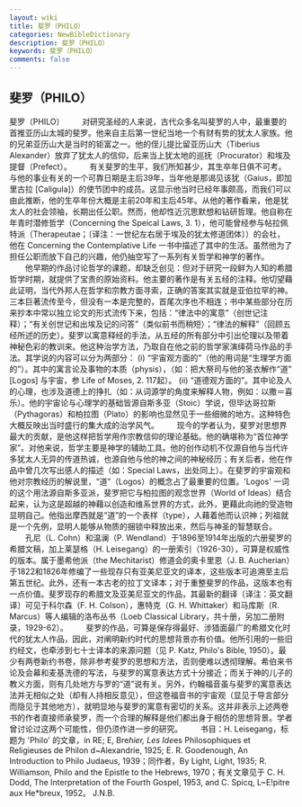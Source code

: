 ```yaml
---
layout: wiki
title: 斐罗（PHILO）
categories: NewBibleDictionary
description: 斐罗（PHILO）
keywords: 斐罗（PHILO）
comments: false
---
```


## 斐罗（PHILO）



斐罗（PHILO）
　　对研究圣经的人来说，古代众多名叫斐罗的人中，最重要的首推亚历山太城的斐罗。他来自主后第一世纪当地一个有财有势的犹太人家族。他的兄弟亚历山大是当时的钜富之一。他的侄儿提比留亚历山大（Tiberius Alexander）放弃了犹太人的信仰，后来当上犹太地的巡抚（Procurator）和埃及提督（Prefect）。
　　有关斐罗的生平，我们所知甚少，其生卒年日俱不可考。与他的事业有关的一个可靠日期是主后39年，当年他是那谒见该犹（Gaius，即加里古拉 [Caligula]）的使节团中的成员。这显示他当时已经年事颇高，而我们可以由此推断，他的生卒年份大概是主前20年和主后45年。从他的著作看来，他是犹太人的社会领袖，长期出任公职。然而，他却性近沉思默想和钻研哲理。他自称在年青时潜修哲学（Concerning the Speical Laws, 3. 1），他可能曾经参与帖拉佩特派（Therapeutae；〔译注：一世纪左右居于埃及的犹太修道团体〕）的会社，他在 Concerning the Contemplative Life 一书中描述了其中的生活。虽然他为了担任公职而放下自己的兴趣，他仍抽空写了一系列有关哲学和神学的著作。
　　他早期的作品讨论哲学的课题，却缺乏创见：但对于研究一段鲜为人知的希腊哲学时期，就提供了宝贵的原始资料。他主要的著作是有关五经的注释。他切望藉此证明，当代外邦人在哲学和宗教方面寻索，正确的答案其实就是亚伯拉罕的神。三本巨著流传至今，但没有一本是完整的，首尾次序也不相连；书中某些部分在历来抄本中常以独立论文的形式流传下来，包括：“律法中的寓意”（创世记注释）；“有关创世记和出埃及记的问答”（类似前书而稍短）；“律法的解释”（回顾五经所述的历史）。斐罗以寓意释经的手法，从五经的所有部分中引出伦理以及带着神秘色彩的教训来。他这种治学方法，乃取自在他之前的哲学家演绎荷马作品的手法。其学说的内容可以分为两部分： (i) “宇宙观方面的”（他的用词是“生理学方面的”）。其中的寓言论及事物的本质（physis），（如：把大祭司与他的圣衣解作“道” [Logos] 与宇宙，参 Life of Moses, 2. 117起）。 (ii) “道德观方面的”。其中论及人的心理，也涉及道德上的挣扎（如：从词源学的角度来解释人物，例如：以撒＝喜乐）。他的宇宙论与心理学的基础皆源自斯多亚（Stoic）学说，但毕达哥拉斯（Pythagoras）和柏拉图（Plato）的影响也显然见于一些细微的地方。这种特色大概反映出当时盛行的集大成的治学风气。
　　现今的学者认为，斐罗对思想界最大的贡献，是他这样把哲学用作宗教信仰的理论基础。他的确堪称为“首位神学家”。对他来说，哲学主要是神学的辅助工具。他的创作动机不仅源自他与当代许多犹太人无异的传道热诚，也源自他与他的神之间的神秘经历；有关后者，他在作品中曾几次写出感人的描述（如：Special Laws，出处同上）。在斐罗的宇宙观和他对宗教经历的解说里，“道”（Logos）的概念占了最重要的位置。'Logos' 一词的这个用法源自斯多亚派，斐罗把它与柏拉图的观念世界（World of Ideas）结合起来，认为这是超越的神藉以创造和维系世界的方式，此外，更藉此向祂的受造物显明自己。他指出摩西就是“道”的一个表样（type），人藉着他而认识神；列祖就是一个先例，显明人能够从物质的捆锁中释放出来，然后与神圣的智慧联合。
　　孔尼（L. Cohn）和温澜（P. Wendland）于1896至1914年出版的六册斐罗的希腊文稿，加上莱瑟格（H. Leisegang）的一册索引（1926-30），可算是权威性的版本。属于墨希他派（the Mechitarist）修道会的奥卡里恩（J. B. Aucherian）于1822和1826年修编了一些现存只有亚美尼亚文的译本，这些版本可追溯至主后第五世纪。此外，还有一本古老的拉丁文译本；对于重整斐罗的作品，这版本也有一点价值。斐罗现存的希腊文及亚美尼亚文的作品，其最新的翻译〔译注：英文翻译〕可见于科尔森（F. H. Colson），惠特克（G. H. Whittaker）和马库斯（R. Marcus）等人编辑的洛布丛书（Loeb Classical Library，共十册，另加二册附录，1929-62）。
　　斐罗的作品，可算是保存得最好、涉猎面最广的希腊文化时代的犹太人作品，因此，对阐明新约时代的思想背景亦有价值。他所引用的一些旧约经文，也牵涉到七十士译本的来源问题（见 P. Katz, Philo's Bible, 1950）。最少有两卷新约书卷，除非参考斐罗的思想和方法，否则便难以透彻理解。希伯来书论及会幕和麦基洗德的写法，与斐罗的寓意表达方式十分接近；而关于神的儿子的教义方面，则有几处地方与罗的“道”说有关。另外，约翰福音虽与斐罗的寓意表达法并无相似之处（却有人持相反意见），但这卷福音书的宇宙观（显见于导言部分而隐见于其他地方），就明显地与斐罗的寓意有密切的关系。这并非表示上述两卷书的作者直接师承斐罗，而一个合理的解释是他们都出身于相仿的思想背景。学者曾讨论过这两个可能性，但仍须作进一步的研究。
　　书目：H. Leisegang，标题为 'Philo' 的文章，in RE; E, Bre*hier, Les Ide*es Philosophiques et Religieuses de Philon d~Alexandrie, 1925; E. R. Goodenough, An Introduction to Philo Judaeus, 1939；同作者，By Light, Light, 1935; R. Williamson, Philo
and the Epistle to the Hebrews, 1970；有关文章见于 C. H. Dodd, The Interpretation of the Fourth Gospel,
1953, and C. Spicq, L~E!pitre
aux He*breux,
1952。
J.N.B.




